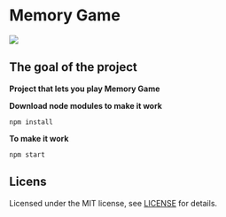 # Memory Game

![](https://cdn.discordapp.com/attachments/801909083220475914/870057813647442010/Capture.PNG)

## The goal of the project
**Project that lets you play Memory Game**

**Download node modules to make it work**

`npm install`

**To make it work**

`npm start`

## Licens

Licensed under the MIT license, see [LICENSE](https://github.com/melisademirparmak/memory-game/blob/master/LICENSE) for details.
